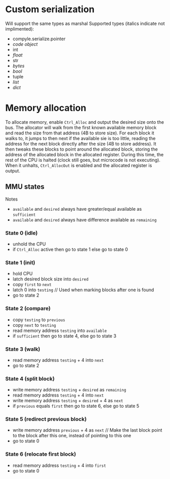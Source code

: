 # Custom serialization
Will support the same types as marshal
Supported types (italics indicate not implimented):
* compyle.serialize.pointer
* *code object*
* int
* *float*
* str
* *bytes*
* *bool*
* tuple
* *list*
* *dict*

# Memory allocation
To allocate memory, enable `Ctrl_Alloc` and output the desired size onto the bus. The allocator will walk from the first known available memory block and read the size from that address (4B to store size). For each block it walks to, it jumps to then next if the available sie is too little, reading the address for the next block directly after the size (4B to store address). It then tweaks these blocks to point around the allocated block, storing the address of the allocated block in the allocated register. During this time, the rest of the CPU is halted (clock still goes, but microcode is not executing). When it unhalts, `Ctrl_AllocOut` is enabled and the allocated register is output.

## MMU states
Notes
* `available` and `desired` always have greater/equal available as `sufficient`
* `available` and `desired` always have difference available as `remaining`
### State 0 (idle)
* unhold the CPU
* if `Ctrl_Alloc` active then go to state 1 else go to state 0
### State 1 (init)
* hold CPU
* latch desired block size into `desired`
* copy `first` to `next`
* latch 0 into `testing`    // Used when marking blocks after one is found
* go to state 2
### State 2 (compare)
* copy `testing` to `previous`
* copy `next` to `testing`
* read memory address `testing` into `available`
* if `sufficient` then go to state 4, else go to state 3
### State 3 (walk)
* read memory address `testing` + 4 into `next`
* go to state 2
### State 4 (split block)
* write memory address `testing` + `desired` as `remaining`
* read memory address `testing` + 4 into `next`
* write memory address `testing` + `desired` + 4 as `next`
* if `previous` equals `first` then go to state 6, else go to state 5
### State 5 (redirect previous block)
* write memory address `previous` + 4 as `next`     // Make the last block point to the block after this one, instead of pointing to this one
* go to state 0
### State 6 (relocate first block)
* read memory address `testing` + 4 into `first`
* go to state 0
